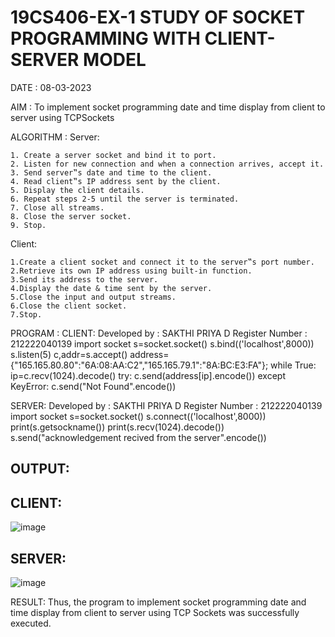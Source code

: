 # 19CS406-EX-1 STUDY OF SOCKET PROGRAMMING WITH CLIENT-SERVER MODEL

DATE : 08-03-2023

AIM :
To implement socket programming date and time display from client to
server using TCPSockets


ALGORITHM :
Server:
```
1. Create a server socket and bind it to port.
2. Listen for new connection and when a connection arrives, accept it.
3. Send server‟s date and time to the client.
4. Read client‟s IP address sent by the client.
5. Display the client details.
6. Repeat steps 2-5 until the server is terminated.
7. Close all streams.
8. Close the server socket.
9. Stop.
```

Client:
```
1.Create a client socket and connect it to the server‟s port number.
2.Retrieve its own IP address using built-in function.
3.Send its address to the server.
4.Display the date & time sent by the server.
5.Close the input and output streams.
6.Close the client socket.
7.Stop.
```


PROGRAM :
CLIENT:
Developed by : SAKTHI PRIYA D
Register Number : 212222040139
import socket
s=socket.socket()
s.bind(('localhost',8000))
s.listen(5)
c,addr=s.accept()
address={"165.165.80.80":"6A:08:AA:C2","165.165.79.1":"8A:BC:E3:FA"};
while True:
 ip=c.recv(1024).decode()
 try:
 c.send(address[ip].encode())
 except KeyError:
 c.send("Not Found".encode()) 


SERVER:
Developed by : SAKTHI PRIYA D
 Register Number : 212222040139
import socket
s=socket.socket()
s.connect(('localhost',8000))
print(s.getsockname())
print(s.recv(1024).decode())
s.send("acknowledgement recived from the server".encode())


## OUTPUT:
## CLIENT:
![image](https://github.com/sakthipriyadhanusu/19CS406-EX-1/assets/119393194/d54eaa7e-bf4c-46b0-8fd0-e2bb85b33670)



## SERVER:
![image](https://github.com/sakthipriyadhanusu/19CS406-EX-1/assets/119393194/2dad036f-edc6-4e0c-930c-2f7c1c5fb30b)



RESULT:
Thus, the program to implement socket programming date and time display from client to
server using TCP Sockets was successfully executed.

